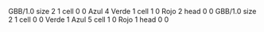 <gs-board> GBB/1.0
size 2 1
cell 0 0 Azul 4 Verde 1 
cell 1 0 Rojo 2 
head 0 0
 </gs-board>
<gs-board> GBB/1.0
size 2 1
cell 0 0 Verde 1 Azul 5 
cell 1 0 Rojo 1 
head 0 0
 </gs-board>